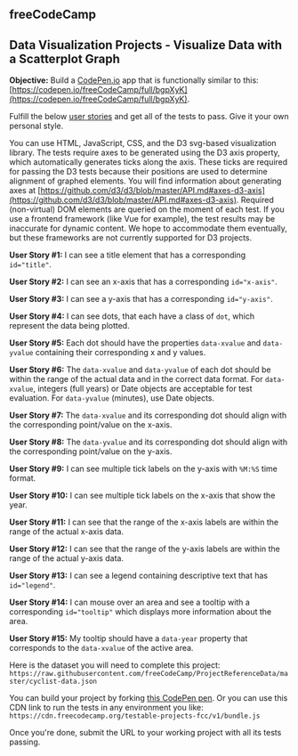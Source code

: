 ## freeCodeCamp 
## Data Visualization Projects - Visualize Data with a Scatterplot Graph

**Objective:**  Build a  [CodePen.io](https://codepen.io/)  app that is functionally similar to this:  [https://codepen.io/freeCodeCamp/full/bgpXyK](https://codepen.io/freeCodeCamp/full/bgpXyK).

Fulfill the below  [user stories](https://en.wikipedia.org/wiki/User_story)  and get all of the tests to pass. Give it your own personal style.

You can use HTML, JavaScript, CSS, and the D3 svg-based visualization library. The tests require axes to be generated using the D3 axis property, which automatically generates ticks along the axis. These ticks are required for passing the D3 tests because their positions are used to determine alignment of graphed elements. You will find information about generating axes at  [https://github.com/d3/d3/blob/master/API.md#axes-d3-axis](https://github.com/d3/d3/blob/master/API.md#axes-d3-axis). Required (non-virtual) DOM elements are queried on the moment of each test. If you use a frontend framework (like Vue for example), the test results may be inaccurate for dynamic content. We hope to accommodate them eventually, but these frameworks are not currently supported for D3 projects.

**User Story #1:**  I can see a title element that has a corresponding  `id="title"`.

**User Story #2:**  I can see an x-axis that has a corresponding  `id="x-axis"`.

**User Story #3:**  I can see a y-axis that has a corresponding  `id="y-axis"`.

**User Story #4:**  I can see dots, that each have a class of  `dot`, which represent the data being plotted.

**User Story #5:**  Each dot should have the properties  `data-xvalue`  and  `data-yvalue`  containing their corresponding x and y values.

**User Story #6:**  The  `data-xvalue`  and  `data-yvalue`  of each dot should be within the range of the actual data and in the correct data format. For  `data-xvalue`, integers (full years) or Date objects are acceptable for test evaluation. For  `data-yvalue`  (minutes), use Date objects.

**User Story #7:**  The  `data-xvalue`  and its corresponding dot should align with the corresponding point/value on the x-axis.

**User Story #8:**  The  `data-yvalue`  and its corresponding dot should align with the corresponding point/value on the y-axis.

**User Story #9:**  I can see multiple tick labels on the y-axis with  `%M:%S`  time format.

**User Story #10:**  I can see multiple tick labels on the x-axis that show the year.

**User Story #11:**  I can see that the range of the x-axis labels are within the range of the actual x-axis data.

**User Story #12:**  I can see that the range of the y-axis labels are within the range of the actual y-axis data.

**User Story #13:**  I can see a legend containing descriptive text that has  `id="legend"`.

**User Story #14:**  I can mouse over an area and see a tooltip with a corresponding  `id="tooltip"`  which displays more information about the area.

**User Story #15:**  My tooltip should have a  `data-year`  property that corresponds to the  `data-xvalue`  of the active area.

Here is the dataset you will need to complete this project:  `https://raw.githubusercontent.com/freeCodeCamp/ProjectReferenceData/master/cyclist-data.json`

You can build your project by forking  [this CodePen pen](https://codepen.io/freeCodeCamp/pen/MJjpwO). Or you can use this CDN link to run the tests in any environment you like:  `https://cdn.freecodecamp.org/testable-projects-fcc/v1/bundle.js`

Once you're done, submit the URL to your working project with all its tests passing.